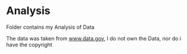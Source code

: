 # Analysis
Folder contains my Analysis of Data

The data was taken from www.data.gov, I do not own the Data, nor do i have the copyright
